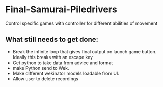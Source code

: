 # Final-Samurai-Piledrivers
Control specific games with controller for different abilities of movement 
## What still needs to get done: 
- Break the infinite loop that gives final output on launch game button. Ideally this breaks with an escape key
- Get python to take data from advice and format
- make Python send to Wek.
- Make different wekinator models loadable from UI.
- Allow user to delete recordings
